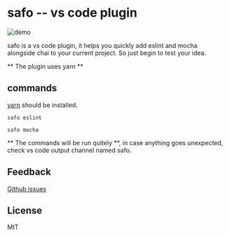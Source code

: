 # safo -- vs code plugin

![demo](http://p4.cdn.img9.top/ipfs/QmbBu7Q4a3BNHzbYkhrhjwL9iN54RuaHdG8MAcmEuJK6jJ?4.gif "demo")

safo is a vs code plugin, it helps you quickly add eslint and mocha alongside chai to your current project. So just begin to test your idea.

** The plugin uses yarn **

## commands

[yarn](https://yarnpkg.com) should be installed.

`safo eslint`

`safo mocha`

** The commands will be run quitely **, in case anything goes unexpected, check vs code output channel named safo.

## Feedback

[Github issues](https://github.com/jacobsun/safo/issues)

## License

MIT
